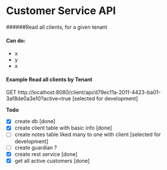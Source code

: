 # Customer Service API
######Read all clients, for a given tenant

#### Can do:
- x
- y
- x

#### Example Read all clients by Tenant
GET http://localhost:8080/client/api/d79ec11a-2011-4423-ba01-3af8de0a3e10?active=true [selected for development]

**Todo**
- [x] create db [done]
- [x] create client table with basic info [done]
- [ ] create notes table liked many to one with client [selected for development]
- [ ] create guardian ?
- [x] create rest service [done]
- [x] get all active customers [done]
